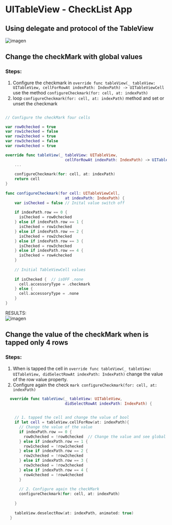 # UITableView - CheckList App

## Using delegate and protocol of the TableView

![imagen](../master/assets/sketch2.gif)  

## Change the checkMark with global values

### Steps: 

1. Configure the checkmark in `override func tableView(_ tableView: UITableView,
cellForRowAt indexPath: IndexPath) -> UITableViewCell` use the method `configureCheckmark(for: cell, at: indexPath)`  
2. loop `configureCheckmark(for: cell, at: indexPath)` method and set or unset the checkmark  

```swift

// Configure the checkMark four cells

var row0checked = true
var row1checked = false
var row2checked = true
var row3checked = false
var row4checked = true

override func tableView(_ tableView: UITableView,
                          cellForRowAt indexPath: IndexPath) -> UITableViewCell {
    ...
    
    configureCheckmark(for: cell, at: indexPath)
    return cell
}
  
func configureCheckmark(for cell: UITableViewCell,
                          at indexPath: IndexPath) {
    var isChecked = false // Inital value switch off
    
    if indexPath.row == 0 {
      isChecked = row0checked
    } else if indexPath.row == 1 {
      isChecked = row1checked
    } else if indexPath.row == 2 {
      isChecked = row2checked
    } else if indexPath.row == 3 {
      isChecked = row3checked
    } else if indexPath.row == 4 {
      isChecked = row4checked
    }
    
    // Initial TableViewCell values
    
    if isChecked {  // isOFF .none
      cell.accessoryType = .checkmark
    } else {
      cell.accessoryType = .none
    }
}
```
RESULTS:    
![imagen](../master/assets/image1.png)  

## Change the value of the checkMark  when is tapped only 4 rows

### Steps: 
1. When is tapped the cell in `override func tableView(_ tableView: UITableView,
didSelectRowAt indexPath: IndexPath)` change the value of the row value property.  
2. Configure again the check `mark configureCheckmark(for: cell, at: indexPath)`  


```swift
  override func tableView(_ tableView: UITableView,
                          didSelectRowAt indexPath: IndexPath) {
    

    // 1. tapped the cell and change the value of bool
    if let cell = tableView.cellForRow(at: indexPath){
      // Change the value of the value
      if indexPath.row == 0 {
        row0checked = !row0checked  // Change the value and see global
      } else if indexPath.row == 1 {
        row1checked = !row1checked
      } else if indexPath.row == 2 {
        row2checked = !row2checked
      } else if indexPath.row == 3 {
        row3checked = !row3checked
      } else if indexPath.row == 4 {
        row4checked = !row4checked
      }
      
      // 2. Configure again the checkMark
      configureCheckmark(for: cell, at: indexPath)
      
    }
    
    tableView.deselectRow(at: indexPath, animated: true)
  }
```
















